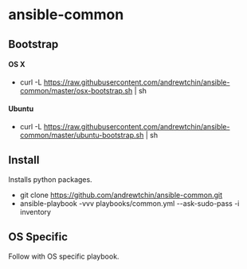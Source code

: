 # ansible-common

## Bootstrap

#### OS X
* curl -L https://raw.githubusercontent.com/andrewtchin/ansible-common/master/osx-bootstrap.sh | sh

#### Ubuntu
* curl -L https://raw.githubusercontent.com/andrewtchin/ansible-common/master/ubuntu-bootstrap.sh | sh

## Install
Installs python packages.

* git clone https://github.com/andrewtchin/ansible-common.git
* ansible-playbook -vvv playbooks/common.yml --ask-sudo-pass -i inventory

## OS Specific
Follow with OS specific playbook.

